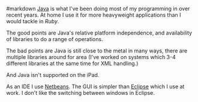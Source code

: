 #markdown
[Java](https://www.java.com/en/) is what I've been doing most of my programming
in over recent years.  At home I use it for more heavyweight
applications than I would tackle in *Ruby*.

The good points are Java's relative platform independence,
and availability of libraries to do a range of operations.

The bad points are Java is still close to the metal in
many ways, there are multiple libraries around for area
(I've worked on systems which 3-4 different libraries at
the same time for XML handling.)

And Java isn't supported on the iPad.

As an IDE I use [Netbeans](https://netbeans.org/).  The GUI is simpler than
[Eclipse](http://www.eclipse.org/) which I use at work. I don't like the
switching between windows in Eclipse.
